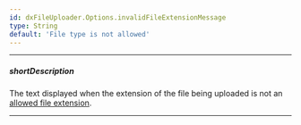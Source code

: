 ```yaml
---
id: dxFileUploader.Options.invalidFileExtensionMessage
type: String
default: 'File type is not allowed'
---
```

---
##### shortDescription
The text displayed when the extension of the file being uploaded is not an [allowed file extension](/api-reference/10%20UI%20Widgets/dxFileUploader/1%20Configuration/allowedFileExtensions.md '/Documentation/ApiReference/UI_Components/dxFileUploader/Configuration/#allowedFileExtensions').

---
